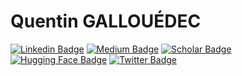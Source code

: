 # Quentin GALLOUÉDEC

[![Linkedin Badge](https://img.shields.io/badge/LinkedIn-blue?logo=Linkedin&logoColor=white)](https://www.linkedin.com/in/qgallouedec/)
[![Medium Badge](https://img.shields.io/badge/Medium-black?logo=Medium&logoColor=white)](https://qgallouedec.medium.com)
[![Scholar Badge](https://img.shields.io/badge/Scholar-white?logo=GoogleScholar)](https://scholar.google.com/citations?user=MDIW57UAAAAJ)
[![Hugging Face Badge](https://img.shields.io/badge/HuggingFace-FFD21E?logo=huggingface&logoColor=black)](https://huggingface.co/qgallouedec)
[![Twitter Badge](https://img.shields.io/badge/Twitter-000000?logo=x&logoColor=white)](https://x.com/Qgallouedec)
